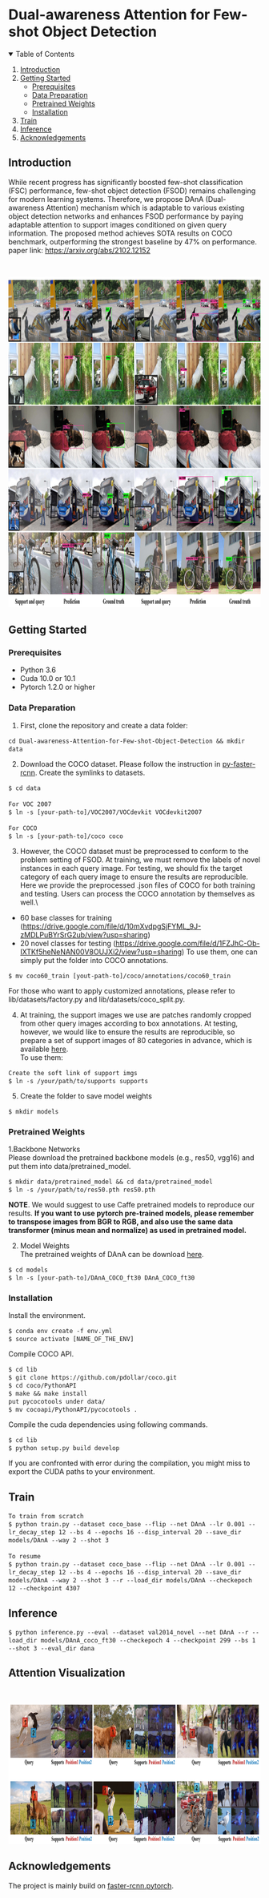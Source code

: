 # Dual-awareness Attention for Few-shot Object Detection
<!-- ![alt text](http://github.com/Tung-I/DAnA_FSOD/blob/main/attention_visualization.jpg?raw=true) -->


<!-- TABLE OF CONTENTS -->
<details open="open">
  <summary>Table of Contents</summary>
  <ol>
    <li>
      <a href="#introduction">Introduction</a>
    </li>
    <li>
      <a href="#getting-started">Getting Started</a>
      <ul>
        <li><a href="#prerequisites">Prerequisites</a></li>
        <li><a href="#data-preparation">Data Preparation</a></li>
        <li><a href="#pretrained-weights">Pretrained Weights</a></li>
        <li><a href="#installation">Installation</a></li>
      </ul>
    </li>
    <li><a href="#train">Train</a></li>
    <li><a href="#inference">Inference</a></li>
    <li><a href="#acknowledgements">Acknowledgements</a></li>
  </ol>
</details>

<!-- INTRODUCTION -->
## Introduction

While recent progress has significantly boosted few-shot classification (FSC) performance, few-shot object detection (FSOD) remains challenging for modern learning systems.
Therefore, we propose DAnA (Dual-awareness Attention) mechanism which is adaptable to various existing object detection networks and enhances FSOD performance by paying adaptable attention to support images conditioned on given query information. The proposed method achieves SOTA results on COCO benchmark, outperforming the strongest baseline by 47% on performance.\
paper link: https://arxiv.org/abs/2102.12152

<br />
<p align="center">
  <a href="https://github.com/Tung-I/Dual-awareness-Attention-for-Few-shot-Object-Detection
">
    <img src="images/prediction.jpg" alt="prediction" width="1024" height="660">
  </a>
</p>

<!-- GETTING STARTED -->
## Getting Started
### Prerequisites
* Python 3.6
* Cuda 10.0 or 10.1
* Pytorch 1.2.0 or higher

### Data Preparation
1. First, clone the repository and create a data folder:
```
cd Dual-awareness-Attention-for-Few-shot-Object-Detection && mkdir data
```
2. Download the COCO dataset. Please follow the instruction in [py-faster-rcnn](https://github.com/rbgirshick/py-faster-rcnn#beyond-the-demo-installation-for-training-and-testing-models).
Create the symlinks to datasets.
```
$ cd data

For VOC 2007
$ ln -s [your-path-to]/VOC2007/VOCdevkit VOCdevkit2007

For COCO
$ ln -s [your-path-to]/coco coco
```

3. However, the COCO dataset must be preprocessed to conform to the problem setting of FSOD. At training, we must remove the labels of novel instances in each query image. For testing, we should fix the target category of each query image to ensure the results are reproducible.\
Here we provide the preprocessed .json files of COCO for both training and testing. Users can process the COCO annotation by themselves as well.\
* 60 base classes for training (https://drive.google.com/file/d/10mXvdpgSjFYML_9J-zMDLPuBYrSrG2ub/view?usp=sharing)
* 20 novel classes for testing (https://drive.google.com/file/d/1FZJhC-Ob-IXTKf5heNeNAN00V8OUJXi2/view?usp=sharing)
To use them, one can simply put the folder into COCO annotations.
```
$ mv coco60_train [yout-path-to]/coco/annotations/coco60_train 
```
For those who want to apply customized annotations, please refer to lib/datasets/factory.py and lib/datasets/coco_split.py.

4. At training, the support images we use are patches randomly cropped from other query images according to box annotations. At testing, however, we would like to ensure the results are reproducible, so prepare a set of support images of 80 categories in advance, which is available [here](https://drive.google.com/file/d/1nl9-DEpBBJ5w6hxVdijY6hFxoQdz8aso/view?usp=sharing).\
To use them:
```
Create the soft link of support imgs 
$ ln -s /your/path/to/supports supports
```

5. Create the folder to save model weights
```
$ mkdir models
```

### Pretrained Weights
1.Backbone Networks\
Please download the pretrained backbone models (e.g., res50, vgg16) and put them into data/pretrained_model. 
```
$ mkdir data/pretrained_model && cd data/pretrained_model
$ ln -s /your/path/to/res50.pth res50.pth
```
**NOTE**. We would suggest to use Caffe pretrained models to reproduce our results.
**If you want to use pytorch pre-trained models, please remember to transpose images from BGR to RGB, and also use the same data transformer (minus mean and normalize) as used in pretrained model.**

2. Model Weights\
The pretrained weights of DAnA can be download [here](https://drive.google.com/file/d/1JaYF-Ep-C6b5X01_e9tFRzFgRXMJQYQ7/view?usp=sharing).
```
$ cd models
$ ln -s [your-path-to]/DAnA_COCO_ft30 DAnA_COCO_ft30
```

### Installation
Install the environment.
```
$ conda env create -f env.yml
$ source activate [NAME_OF_THE_ENV]
```
Compile COCO API.
```
$ cd lib
$ git clone https://github.com/pdollar/coco.git 
$ cd coco/PythonAPI
$ make && make install
put pycocotools under data/
$ mv cocoapi/PythonAPI/pycocotools .
```
Compile the cuda dependencies using following commands.
```
$ cd lib
$ python setup.py build develop
```
If you are confronted with error during the compilation, you might miss to export the CUDA paths to your environment.

## Train

```
To train from scratch
$ python train.py --dataset coco_base --flip --net DAnA --lr 0.001 --lr_decay_step 12 --bs 4 --epochs 16 --disp_interval 20 --save_dir models/DAnA --way 2 --shot 3 

To resume
$ python train.py --dataset coco_base --flip --net DAnA --lr 0.001 --lr_decay_step 12 --bs 4 --epochs 16 --disp_interval 20 --save_dir models/DAnA --way 2 --shot 3 --r --load_dir models/DAnA --checkepoch 12 --checkpoint 4307
```

## Inference
```
$ python inference.py --eval --dataset val2014_novel --net DAnA --r --load_dir models/DAnA_coco_ft30 --checkepoch 4 --checkpoint 299 --bs 1 --shot 3 --eval_dir dana
```

## Attention Visualization
<br />
<p align="center">
  <a href="https://github.com/Tung-I/Dual-awareness-Attention-for-Few-shot-Object-Detection
">
    <img src="images/attention_visualization.jpg" alt="attention_visualization" width="1024" height="280">
  </a>
</p>

## Acknowledgements
The project is mainly build on [faster-rcnn.pytorch](https://github.com/jwyang/faster-rcnn.pytorch/tree/pytorch-1.0).
